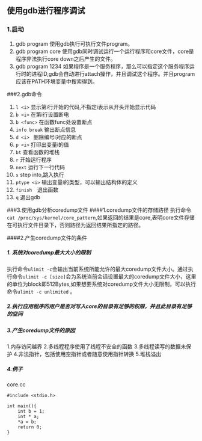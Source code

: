 ## 使用gdb进行程序调试
### 1.启动
1. gdb program 使用gdb执行可执行文件program。
2. gdb program core 使用gdb同时调试运行一个运行程序和core文件，core是程序非法执行core down之后产生的文件。
3. gdb program 1234 如果程序是一个服务程序，那么可以指定这个服务程序运行时的进程ID,gdb会自动进行attach操作，并且调试这个程序。并且program应该在PATH环境变量中搜索得到。

###2.gdb命令
1. ```l <i>``` 显示第i行开始的代码,不指定i表示从开头开始显示代码
2. ```b <i>``` 在第i行设置断电
3. ```b <func>``` 在函数func处设置断点
4. ```info break``` 输出断点信息
5. ```d <i> ``` 删除编号i对应的断点
4. ```p <i>``` 打印出变量i的值
5. ```bt``` 查看函数的堆栈
6. ```r``` 开始运行程序
7. ```next``` 运行下一行代码
8. ```s``` step into,跳入执行
9. ```ptype <i>``` 输出变量i的类型，可以输出结构体的定义
9. ```finish```　退出函数
10. ```q``` 退出gdb

###3.使用gdb分析coredump文件
####1.coredump文件的存储路径
执行命令```cat /proc/sys/kernel/core_pattern```,如果返回的结果是core,表明core文件存储在可执行文件目录下，否则路径为返回结果所指定的路径。

####2.产生coredump文件的条件

##### 1. 系统对coredump最大大小的限制
执行命令```ulimit -c```会输出当前系统所能允许的最大coredump文件大小。通过执行命令```ulimit -c [size]```会为系统当前会话设置最大的coredump文件大小，这里的单位为block即512Bytes,如果想要系统对coredump文件大小无限制，可以执行命令```ulimit -c unlimited``` 。

##### 2.执行应用程序的用户是否对写入core的目录有足够的权限，并且此目录有足够的空间

##### 3.产生coredump文件的原因
1.内存访问越界
2.多线程程序使用了线程不安全的函数
3.多线程读写的数据未保护
4.非法指针，包括使用空指针或者随意使用指针转换
5.堆栈溢出

##### 4.例子
core.cc
```
#include <stdio.h>

int main(){
    int b = 1;
    int * a;
    *a = b;
    return 0;
}
```

